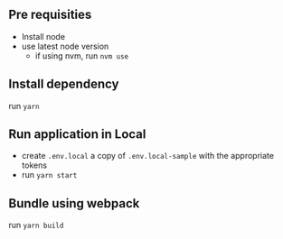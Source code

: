 ## Pre requisities

- Install node
- use latest node version
    - if using nvm, run `nvm use`  

## Install dependency

run `yarn`

## Run application in Local

- create `.env.local` a copy of `.env.local-sample` with the appropriate tokens
- run `yarn start`

## Bundle using webpack

run `yarn build`

